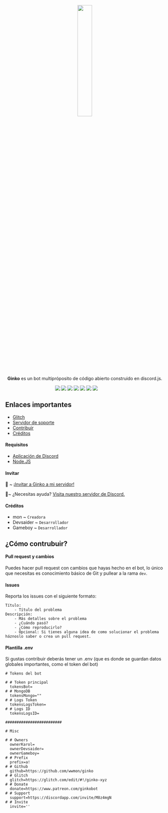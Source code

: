 <p align="center"><img width=30% src="https://i.imgur.com/ENeGsaK.png"><br><b>Ginko</b> es un bot multipróposito de código abierto construido en discord.js.</p>

&nbsp;&nbsp;&nbsp;&nbsp;&nbsp;&nbsp;&nbsp;&nbsp;&nbsp;&nbsp;&nbsp;&nbsp;&nbsp;&nbsp;&nbsp;&nbsp;&nbsp;&nbsp;&nbsp;&nbsp;&nbsp;&nbsp;&nbsp;&nbsp;&nbsp;&nbsp;&nbsp;&nbsp;&nbsp;&nbsp;&nbsp;&nbsp;&nbsp;&nbsp;&nbsp;&nbsp;&nbsp;&nbsp;&nbsp;
[![](https://img.shields.io/github/issues/wwmon/ginko)](https://github.com/wwmon/ginko/issues)
[![](https://img.shields.io/github/forks/wwmon/ginko)](https://github.com/wwmon/ginko/network/members)
[![](https://img.shields.io/github/stars/wwmon/ginko)](https://github.com/wwmon/ginko/stargazers)
![](https://img.shields.io/github/license/wwmon/ginko)
[![](https://img.shields.io/github/issues-pr/wwmon/ginko)](https://github.com/wwmon/ginko/pulls)
[![](https://img.shields.io/github/stars/wwmon/ginko)](https://github.com/wwmon/ginko/stargazers)
[![](https://raster.shields.io/badge/sexo-con%20dev-green.png)](https://youtu.be/_CzSCWpF7TM)

## Enlaces importantes

- [Glitch](https://glitch.com/edit/#!/ginko-xyz)
- [Servidor de soporte](https://ginko-xyz.glitch.me/support)
- [Contribuir](https://ginko-xyz.glitch.me/donate/patreon)
- [Créditos](##créditos)

#### Requisitos

- [Aplicación de Discord](https://discordapp.com/developers/applications/)
- [Node.JS](https://nodejs.org)

#### Invitar

🔗 ~ [¡Invitar a Ginko a mi servidor!](https://ginko-xyz.glitch.me/invite)

🤝~ ¿Necesitas ayuda? [Visita nuestro servidor de Discord.](https://ginko-xyz.glitch.me/support)

#### Créditos

- mon ~ `Creadora`
- Devsaider ~ `Desarrollador`
- Gameboy ~ `Desarrollador`

## ¿Cómo contrubuir?

#### Pull request y cambios

Puedes hacer pull request con cambios que hayas hecho en el bot, lo único que necesitas es conocimiento básico de Git y pullear a la rama `dev`.

#### Issues

Reporta los issues con el siguiente formato:

```
Título:
    - Título del problema
Descripción:
    - Más detalles sobre el problema
    - ¿Cuándo pasó?
    - ¿Cómo reproducirlo?
    - Opcional: Si tienes alguna idea de como solucionar el problema háznoslo saber o crea un pull request.
```

#### Plantilla .env

Si gustas contribuir deberás tener un .env (que es donde se guardan datos globales importantes, como el token del bot)

```
# Tokens del bot

# # Token principal
  tokensBot=
# # MongoDB
  tokensMongo=""
# # Logs Token
  tokensLogsToken=
# # Logs ID
  tokensLogsID=

#########################

# Misc

# # Owners
  ownerKarol=
  ownerDevsaider=
  ownerGameboy=
# # Prefix
  prefix=a!
# # Github
  github=https://github.com/wwmon/ginko
# # Glitch
  glitch=https://glitch.com/edit/#!/ginko-xyz
# # Donate
  donate=https://www.patreon.com/ginkobot
# # Support
  support=https://discordapp.com/invite/M8z4mgN
# # Invite
  invite=''
```
